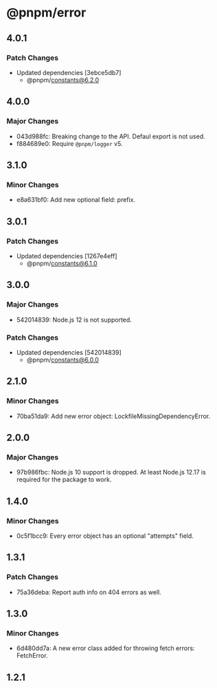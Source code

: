 # @pnpm/error

## 4.0.1

### Patch Changes

- Updated dependencies [3ebce5db7]
  - @pnpm/constants@6.2.0

## 4.0.0

### Major Changes

- 043d988fc: Breaking change to the API. Defaul export is not used.
- f884689e0: Require `@pnpm/logger` v5.

## 3.1.0

### Minor Changes

- e8a631bf0: Add new optional field: prefix.

## 3.0.1

### Patch Changes

- Updated dependencies [1267e4eff]
  - @pnpm/constants@6.1.0

## 3.0.0

### Major Changes

- 542014839: Node.js 12 is not supported.

### Patch Changes

- Updated dependencies [542014839]
  - @pnpm/constants@6.0.0

## 2.1.0

### Minor Changes

- 70ba51da9: Add new error object: LockfileMissingDependencyError.

## 2.0.0

### Major Changes

- 97b986fbc: Node.js 10 support is dropped. At least Node.js 12.17 is required for the package to work.

## 1.4.0

### Minor Changes

- 0c5f1bcc9: Every error object has an optional "attempts" field.

## 1.3.1

### Patch Changes

- 75a36deba: Report auth info on 404 errors as well.

## 1.3.0

### Minor Changes

- 6d480dd7a: A new error class added for throwing fetch errors: FetchError.

## 1.2.1
